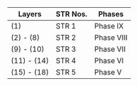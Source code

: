 | Layers    | STR Nos. | Phases    |
|-----------|----------|-----------|
| (1)       | STR 1    | Phase IX  |
| (2) - (8) | STR 2    | Phase VIII |
| (9) - (10)| STR 3    | Phase VII  |
| (11) - (14)| STR 4    | Phase VI   |
| (15) - (18)| STR 5    | Phase V    |